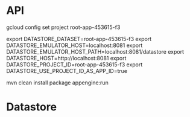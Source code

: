 # API

gcloud config set project root-app-453615-f3

export DATASTORE_DATASET=root-app-453615-f3
export DATASTORE_EMULATOR_HOST=localhost:8081
export DATASTORE_EMULATOR_HOST_PATH=localhost:8081/datastore
export DATASTORE_HOST=http://localhost:8081
export DATASTORE_PROJECT_ID=root-app-453615-f3
export DATASTORE_USE_PROJECT_ID_AS_APP_ID=true

mvn clean install package appengine:run

# Datastore

